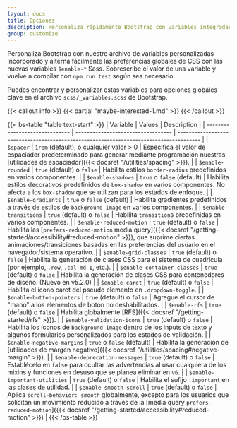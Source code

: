 ```yaml
---
layout: docs
title: Opciones
description: Personaliza rápidamente Bootstrap con variables integradas para alternar fácilmente las preferencias globales de CSS para controlar el estilo y el comportamiento.
group: customize
---
```


Personaliza Bootstrap con nuestro archivo de variables personalizadas incorporado y alterna fácilmente las preferencias globales de CSS con las nuevas variables `$enable-*` Sass. Sobrescribe el valor de una variable y vuelve a compilar con `npm run test` según sea necesario.

Puedes encontrar y personalizar estas variables para opciones globales clave en el archivo `scss/_variables.scss` de Bootstrap.

{{< callout info >}}
{{< partial "maybe-interested-1.md" >}}
{{< /callout >}}

{{< bs-table "table text-start" >}}
| Variable                       | Values                             | Description                                                                            |
| ------------------------------ | ---------------------------------- | -------------------------------------------------------------------------------------- |
| `$spacer`                      | `1rem` (default), o cualquier valor > 0 | Especifica el valor de espaciador predeterminado para generar mediante programación nuestras [utilidades de espaciador]({{< docsref "/utilities/spacing" >}}). |
| `$enable-rounded`              | `true` (default) o `false`        | Habilita estilos `border-radius` predefinidos en varios componentes. |
| `$enable-shadows`              | `true` o `false` (default)        | Habilita estilos decorativos predefinidos de `box-shadow` en varios componentes. No afecta a los `box-shadow` que se utilizan para los estados de enfoque. |
| `$enable-gradients`            | `true` o `false` (default)        | Habilita gradientes predefinidos a través de estilos de `background-image` en varios componentes. |
| `$enable-transitions`          | `true` (default) o `false`        | Habilita `transition`s predefinidas en varios componentes. |
| `$enable-reduced-motion`       | `true` (default) o `false`        | Habilita las [`prefers-reduced-motion` media query]({{< docsref "/getting-started/accessibility#reduced-motion" >}}), que suprime ciertas animaciones/transiciones basadas en las preferencias del usuario en el navegador/sistema operativo. |
| `$enable-grid-classes`         | `true` (default) o `false`        | Habilita la generación de clases CSS para el sistema de cuadrícula (por ejemplo, `.row`, `.col-md-1`, etc.). |
| `$enable-container-classes`    | `true` (default) o `false`        | Habilita la generación de clases CSS para contenedores de diseño. (Nuevo en v5.2.0) |
| `$enable-caret`                | `true` (default) o `false`        | Habilita el icono caret del pseudo elemento en `.dropdown-toggle`. |
| `$enable-button-pointers`      | `true` (default) o `false`        | Agregue el cursor de "mano" a los elementos de botón no deshabilitados. |
| `$enable-rfs`                  | `true` (default) o `false`        | Habilita globalmente [RFS]({{< docsref "/getting-started/rfs" >}}). |
| `$enable-validation-icons`     | `true` (default) o `false`        | Habilita los íconos de `background-image` dentro de los inputs de texto y algunos formularios personalizados para los estados de validación. |
| `$enable-negative-margins`     | `true` o `false` (default)        | Habilita la generación de [utilidades de margen negativo]({{< docsref "/utilities/spacing#negative-margin" >}}). |
| `$enable-deprecation-messages` | `true` (default) o `false`        | Establécelo en `false` para ocultar las advertencias al usar cualquiera de los mixins y funciones en desuso que se planea eliminar en `v6`. |
| `$enable-important-utilities`  | `true` (default) o `false`        | Habilita el sufijo `!important` en las clases de utilidad. |
| `$enable-smooth-scroll`        | `true` (default) o `false`        | Aplica `scroll-behavior: smooth` globalmente, excepto para los usuarios que solicitan un movimiento reducido a través de la [media query `prefers-reduced-motion`]({{< docsref "/getting-started/accessibility#reduced-motion" >}}) |
{{< /bs-table >}}
